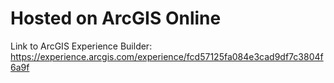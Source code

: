 # Hosted on ArcGIS Online

Link to ArcGIS Experience Builder: https://experience.arcgis.com/experience/fcd57125fa084e3cad9df7c3804f6a9f 
